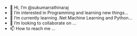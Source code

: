 - 👋 Hi, I’m @sukumarrathinaraj
- 👀 I’m interested in Programming and learning new things...
- 🌱 I’m currently learning .Net Machine Learning and Python...
- 💞️ I’m looking to collaborate on ...
- 📫 How to reach me ...

<!---
sukumarrathinaraj/sukumarrathinaraj is a ✨ special ✨ repository because its `README.md` (this file) appears on your GitHub profile.
You can click the Preview link to take a look at your changes.
--->
